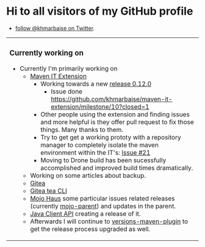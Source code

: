 # Hi to all visitors of my GitHub profile

* [follow @khmarbaise on Twitter](https://twitter.com/khmarbaise).
<table><tr>
<td valign="top">

### Currently working on
<!-- currently_working_on start -->
- Currently I'm primarily working on
   * [Maven IT Extension](https://github.com/khmarbaise/maven-it-extension)
     * Working towards a new [release 0.12.0](https://github.com/khmarbaise/maven-it-extension/milestone/12)
       * Issue done https://github.com/khmarbaise/maven-it-extension/milestone/10?closed=1
     * Other people using the extension and finding issues and more helpful is they offer pull request 
       to fix those things. Many thanks to them.
     * Try to get get a working prototy with a repository manager to completely 
       isolate the maven environment within the IT's: [Issue #21](https://github.com/khmarbaise/maven-it-extension/issues/21)
     * Moving to Drone build has been sucessfully accomplished and improved build times dramatically.
  * Working on some articles about backup.
  * [Gitea](https://github.com/go-gitea/gitea)
  * [Gitea tea CLI](https://gitea.com/gitea/tea)
  * [Mojo Haus](https://github.com/mojohaus) some particular issues related
    releases (currently [mojo-parent](https://github.com/mojohaus/mojo-parent)) and 
    updates in the parent. 
  * [Java Client API](https://github.com/jenkinsci/java-client-api) creating a release of it.
  * Afterwards I will continue to [versions-maven-plugin](https://github.com/mojohaus/versions-maven-plugin)
    to get the release process upgraded as well.

<!-- currently_working_on end -->
</tr>
</table>

<!--
**khmarbaise/khmarbaise** is a ✨ _special_ ✨ repository because its `README.md` (this file) appears on your GitHub profile.

Here are some ideas to get you started:

- 🔭 I’m currently working on ...
- 🌱 I’m currently learning ...
- 👯 I’m looking to collaborate on ...
- 🤔 I’m looking for help with ...
- 💬 Ask me about ...
- 📫 How to reach me: ...
- 😄 Pronouns: ...
- ⚡ Fun fact: ...

-->
